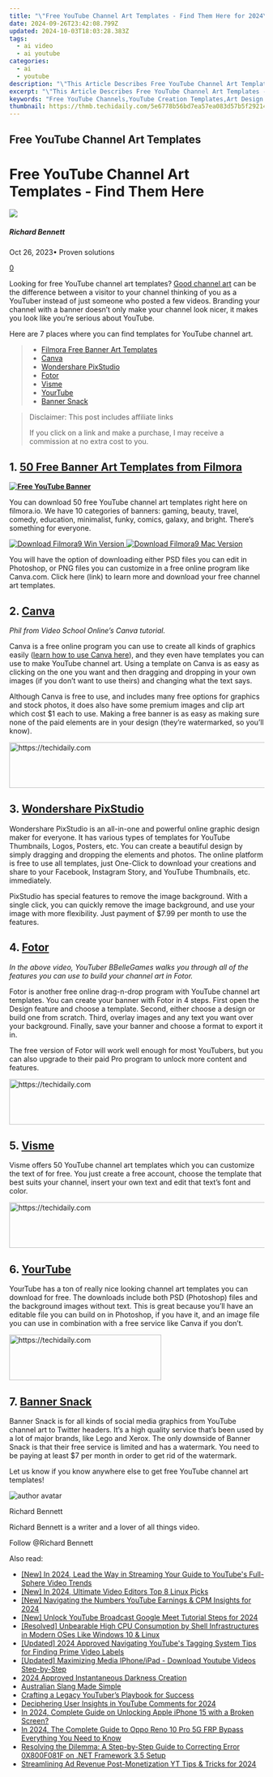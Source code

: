 ```yaml
---
title: "\"Free YouTube Channel Art Templates - Find Them Here for 2024\""
date: 2024-09-26T23:42:08.799Z
updated: 2024-10-03T18:03:28.383Z
tags:
  - ai video
  - ai youtube
categories:
  - ai
  - youtube
description: "\"This Article Describes Free YouTube Channel Art Templates - Find Them Here for 2024\""
excerpt: "\"This Article Describes Free YouTube Channel Art Templates - Find Them Here for 2024\""
keywords: "Free YouTube Channels,YouTube Creation Templates,Art Design for Videos,Custom Video Templates,FREE Template Downloads,Online Channel Graphics,DIY Video Art Tools"
thumbnail: https://thmb.techidaily.com/5e6778b56bd7ea57ea083d57b5f2921418b00d25e671abbc75a29215718a300d.jpg
---
```


## Free YouTube Channel Art Templates

# Free YouTube Channel Art Templates - Find Them Here

![](https://images.wondershare.com/filmora/article-images/richard-bennett.jpg)

##### Richard Bennett

 Oct 26, 2023• Proven solutions

[0](#commentsBoxSeoTemplate)

Looking for free YouTube channel art templates? [Good channel art](https://tools.techidaily.com/wondershare/filmora/download/) can be the difference between a visitor to your channel thinking of you as a YouTuber instead of just someone who posted a few videos. Branding your channel with a banner doesn’t only make your channel look nicer, it makes you look like you’re serious about YouTube.

Here are 7 places where you can find templates for YouTube channel art.

> * [Filmora Free Banner Art Templates](#filmora)
> * [Canva](#canva)
> * [Wondershare PixStudio](#PixStudio)
> * [Fotor](#fotor)
> * [Visme](#visme)
> * [YourTube](#yourtube)
> * [Banner Snack](#bannersnack)

>  Disclaimer: This post includes affiliate links
>
>  If you click on a link and make a purchase, I may receive a commission at no extra cost to you.
>

## 1\. [50 Free Banner Art Templates from Filmora](https://tools.techidaily.com/wondershare/filmora/download/)

[**![Free YouTube Banner](https://images.wondershare.com/filmora/article-images/50-free-youtube-banners-banner.jpg)**](https://www.filmora.io/youtube-channel-art?utm%5Fsource=filmora.io%5Fblog%5F50Free%5Fbanners&utm%5Fmedium=blog%5Fbanners&utm%5Fcampaign=50%5Ffree%5Fbanners)

You can download 50 free YouTube channel art templates right here on filmora.io. We have 10 categories of banners: gaming, beauty, travel, comedy, education, minimalist, funky, comics, galaxy, and bright. There’s something for everyone.

[![Download Filmora9 Win Version](https://images.wondershare.com/filmora/guide/download-btn-win.jpg) ](https://tools.techidaily.com/wondershare/filmora/download/) [![Download Filmora9 Mac Version](https://images.wondershare.com/filmora/guide/download-btn-mac.jpg) ](https://tools.techidaily.com/wondershare/filmora/download/)

You will have the option of downloading either PSD files you can edit in Photoshop, or PNG files you can customize in a free online program like Canva.com. Click here (link) to learn more and download your free channel art templates.

## 2\. [Canva](https://www.canva.com)

_Phil from Video School Online’s Canva tutorial._

Canva is a free online program you can use to create all kinds of graphics easily ([learn how to use Canva here](https://www.filmora.io/community-blog/how-to-make-a-youtube-banner-for-free-using-canva-116.html)), and they even have templates you can use to make YouTube channel art. Using a template on Canva is as easy as clicking on the one you want and then dragging and dropping in your own images (if you don’t want to use theirs) and changing what the text says.

Although Canva is free to use, and includes many free options for graphics and stock photos, it does also have some premium images and clip art which cost $1 each to use. Making a free banner is as easy as making sure none of the paid elements are in your design (they’re watermarked, so you’ll know).

<!-- affiliate ads begin -->
<a href="https://appsumo.8odi.net/c/5597632/2043855/7443" target="_top" id="2043855">
  <img src="//a.impactradius-go.com/display-ad/7443-2043855" border="0" alt="https://techidaily.com" width="728" height="90"/>
</a>
<img height="0" width="0" src="https://appsumo.8odi.net/i/5597632/2043855/7443" style="position:absolute;visibility:hidden;" border="0" />
<!-- affiliate ads end -->

## 3\. [Wondershare PixStudio](https://tools.techidaily.com/wondershare/fotophire/download/)

Wondershare PixStudio is an all-in-one and powerful online graphic design maker for everyone. It has various types of templates for YouTube Thumbnails, Logos, Posters, etc. You can create a beautiful design by simply dragging and dropping the elements and photos. The online platform is free to use all templates, just One-Click to download your creations and share to your Facebook, Instagram Story, and YouTube Thumbnails, etc. immediately.

PixStudio has special features to remove the image background. With a single click, you can quickly remove the image background, and use your image with more flexibility. Just payment of $7.99 per month to use the features.

## 4\. [Fotor](https://www.fotor.com/features/youtube.html)

_In the above video, YouTuber BBelleGames walks you through all of the features you can use to build your channel art in Fotor._

Fotor is another free online drag-n-drop program with YouTube channel art templates. You can create your banner with Fotor in 4 steps. First open the Design feature and choose a template. Second, either choose a design or build one from scratch. Third, overlay images and any text you want over your background. Finally, save your banner and choose a format to export it in.

The free version of Fotor will work well enough for most YouTubers, but you can also upgrade to their paid Pro program to unlock more content and features.

<!-- affiliate ads begin -->
<a href="https://ephamedtechinc.pxf.io/c/5597632/2137214/26400" target="_top" id="2137214">
  <img src="//a.impactradius-go.com/display-ad/26400-2137214" border="0" alt="https://techidaily.com" width="728" height="90"/>
</a>
<img height="0" width="0" src="https://ephamedtechinc.pxf.io/i/5597632/2137214/26400" style="position:absolute;visibility:hidden;" border="0" />
<!-- affiliate ads end -->

## 5\. [Visme](http://blog.visme.co/youtube-banner-template/)

Visme offers 50 YouTube channel art templates which you can customize the text of for free. You just create a free account, choose the template that best suits your channel, insert your own text and edit that text’s font and color.

<!-- affiliate ads begin -->
<a href="https://unicoeye.pxf.io/c/5597632/2148775/18498" target="_top" id="2148775">
  <img src="//a.impactradius-go.com/display-ad/18498-2148775" border="0" alt="https://techidaily.com" width="728" height="90"/>
</a>
<img height="0" width="0" src="https://unicoeye.pxf.io/i/5597632/2148775/18498" style="position:absolute;visibility:hidden;" border="0" />
<!-- affiliate ads end -->

## 6\. [YourTube](http://yourtubetheme.com/youtube-channel-art-templates/)

YourTube has a ton of really nice looking channel art templates you can download for free. The downloads include both PSD (Photoshop) files and the background images without text. This is great because you’ll have an editable file you can build on in Photoshop, if you have it, and an image file you can use in combination with a free service like Canva if you don’t.

<!-- affiliate ads begin -->
<a href="https://aligracehair.sjv.io/c/5597632/1885999/19272" target="_top" id="1885999">
  <img src="//a.impactradius-go.com/display-ad/19272-1885999" border="0" alt="https://techidaily.com" width="300" height="90"/>
</a>
<img height="0" width="0" src="https://aligracehair.sjv.io/i/5597632/1885999/19272" style="position:absolute;visibility:hidden;" border="0" />
<!-- affiliate ads end -->

## 7\. [Banner Snack](https://www.bannersnack.com/youtube.html)

Banner Snack is for all kinds of social media graphics from YouTube channel art to Twitter headers. It’s a high quality service that’s been used by a lot of major brands, like Lego and Xerox. The only downside of Banner Snack is that their free service is limited and has a watermark. You need to be paying at least $7 per month in order to get rid of the watermark.

Let us know if you know anywhere else to get free YouTube channel art templates!

![author avatar](https://images.wondershare.com/filmora/article-images/richard-bennett.jpg)

Richard Bennett

Richard Bennett is a writer and a lover of all things video.

Follow @Richard Bennett

<ins class="adsbygoogle"
     style="display:block"
     data-ad-format="autorelaxed"
     data-ad-client="ca-pub-7571918770474297"
     data-ad-slot="1223367746"></ins>

<ins class="adsbygoogle"
     style="display:block"
     data-ad-client="ca-pub-7571918770474297"
     data-ad-slot="8358498916"
     data-ad-format="auto"
     data-full-width-responsive="true"></ins>

<span class="atpl-alsoreadstyle">Also read:</span>
<div><ul>
<li><a href="https://youtube-tips.techidaily.com/n-2024-lead-the-way-in-streaming-your-guide-to-youtubes-full-sphere-video-trends/"><u>[New] In 2024, Lead the Way in Streaming Your Guide to YouTube's Full-Sphere Video Trends</u></a></li>
<li><a href="https://youtube-tips.techidaily.com/n-2024-ultimate-video-editors-top-8-linux-picks/"><u>[New] In 2024, Ultimate Video Editors Top 8 Linux Picks</u></a></li>
<li><a href="https://youtube-blog.techidaily.com/avigating-the-numbers-youtube-earnings-and-cpm-insights-for-2024/"><u>[New] Navigating the Numbers YouTube Earnings & CPM Insights for 2024</u></a></li>
<li><a href="https://youtube-tips.techidaily.com/nlock-youtube-broadcast-google-meet-tutorial-steps-for-2024/"><u>[New] Unlock YouTube Broadcast Google Meet Tutorial Steps for 2024</u></a></li>
<li><a href="https://win-howtos.techidaily.com/1723209816370-resolved-unbearable-high-cpu-consumption-by-shell-infrastructures-in-modern-oses-like-windows-10-and-linux/"><u>[Resolved] Unbearable High CPU Consumption by Shell Infrastructures in Modern OSes Like Windows 10 & Linux</u></a></li>
<li><a href="https://youtube-tips.techidaily.com/ed-2024-approved-navigating-youtubes-tagging-system-tips-for-finding-prime-video-labels/"><u>[Updated] 2024 Approved Navigating YouTube's Tagging System Tips for Finding Prime Video Labels</u></a></li>
<li><a href="https://youtube-tips.techidaily.com/ed-maximizing-media-iphoneipad-download-youtube-videos-step-by-step/"><u>[Updated] Maximizing Media IPhone/iPad - Download Youtube Videos Step-by-Step</u></a></li>
<li><a href="https://extra-guidance.techidaily.com/2024-approved-instantaneous-darkness-creation/"><u>2024 Approved Instantaneous Darkness Creation</u></a></li>
<li><a href="https://mondly-stories.techidaily.com/australian-slang-made-simple/"><u>Australian Slang Made Simple</u></a></li>
<li><a href="https://youtube-tips.techidaily.com/ing-a-legacy-youtubers-playbook-for-success/"><u>Crafting a Legacy YouTuber’s Playbook for Success</u></a></li>
<li><a href="https://youtube-tips.techidaily.com/hering-user-insights-in-youtube-comments-for-2024/"><u>Deciphering User Insights in YouTube Comments for 2024</u></a></li>
<li><a href="https://ios-unlock.techidaily.com/in-2024-complete-guide-on-unlocking-apple-iphone-15-with-a-broken-screen-by-drfone-ios/"><u>In 2024, Complete Guide on Unlocking Apple iPhone 15 with a Broken Screen?</u></a></li>
<li><a href="https://android-frp.techidaily.com/in-2024-the-complete-guide-to-oppo-reno-10-pro-5g-frp-bypass-everything-you-need-to-know-by-drfone-android/"><u>In 2024, The Complete Guide to Oppo Reno 10 Pro 5G FRP Bypass Everything You Need to Know</u></a></li>
<li><a href="https://common-error.techidaily.com/resolving-the-dilemma-a-step-by-step-guide-to-correcting-error-0x800f081f-on-net-framework-35-setup/"><u>Resolving the Dilemma: A Step-by-Step Guide to Correcting Error 0X800F081F on .NET Framework 3.5 Setup</u></a></li>
<li><a href="https://facebook-video-footage.techidaily.com/streamlining-ad-revenue-post-monetization-yt-tips-and-tricks-for-2024/"><u>Streamlining Ad Revenue Post-Monetization YT Tips & Tricks for 2024</u></a></li>
</ul></div>

